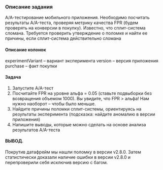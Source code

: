 ### Описание задания
А/А-тестирование мобильного приложения. Необходимо посчитать результаты A/A-теста, проверяя метрику качества FPR (будем проверять на конверсии в покупку). Известно, что сплит-система сломана. Требуется проверить утверждение о поломке и найти ее причины, если сплит-система действительно сломана

#### Описание колонок
experimentVariant – вариант эксперимента
version – версия приложения
purchase – факт покупки
 
#### Задача
1. Запустите A/A-тест
2. Посчитайте FPR на уровне альфа = 0.05 (ставьте подвыборки без возвращения объемом 1000). Вы увидите, что FPR > альфа! Нам нужно наоборот – чтобы было меньше.
3. Найдите причины поломки сплит-системы, ориентируясь на результаты эксперимента (подсказка: найдите аномалию в версии приложения)
4. Напишите выводы, которые можно сделать на основе анализа результатов A/A-теста

#### ВЫВОД.
Покрутив датафрейм мы нашли поломку в версии v2.8.0.
Затем статистически доказали наличие ошибки в версии v2.8.0 и перепроверили себя исключив версию с багом.
